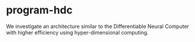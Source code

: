 # program-hdc
We investigate an architecture similar to the Differentiable Neural Computer with higher efficiency using hyper-dimensional computing.

